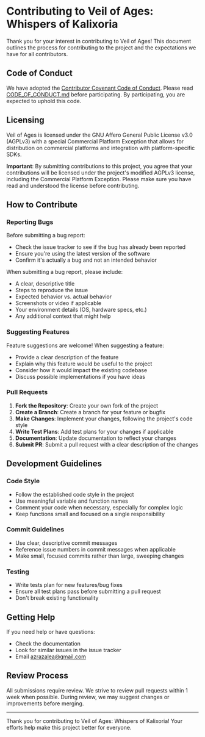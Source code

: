 # Contributing to Veil of Ages: Whispers of Kalixoria

Thank you for your interest in contributing to Veil of Ages! This document outlines the process for contributing to the project and the expectations we have for all contributors.

## Code of Conduct

We have adopted the [Contributor Covenant Code of Conduct](https://www.contributor-covenant.org/version/2/1/code_of_conduct/code_of_conduct.md). Please read [CODE_OF_CONDUCT.md](CODE_OF_CONDUCT.md) before participating. By participating, you are expected to uphold this code.

## Licensing

Veil of Ages is licensed under the GNU Affero General Public License v3.0 (AGPLv3) with a special Commercial Platform Exception that allows for distribution on commercial platforms and integration with platform-specific SDKs.

**Important**: By submitting contributions to this project, you agree that your contributions will be licensed under the project's modified AGPLv3 license, including the Commercial Platform Exception. Please make sure you have read and understood the license before contributing.

## How to Contribute

### Reporting Bugs

Before submitting a bug report:
- Check the issue tracker to see if the bug has already been reported
- Ensure you're using the latest version of the software
- Confirm it's actually a bug and not an intended behavior

When submitting a bug report, please include:
- A clear, descriptive title
- Steps to reproduce the issue
- Expected behavior vs. actual behavior
- Screenshots or video if applicable
- Your environment details (OS, hardware specs, etc.)
- Any additional context that might help

### Suggesting Features

Feature suggestions are welcome! When suggesting a feature:
- Provide a clear description of the feature
- Explain why this feature would be useful to the project
- Consider how it would impact the existing codebase
- Discuss possible implementations if you have ideas

### Pull Requests

1. **Fork the Repository**: Create your own fork of the project
2. **Create a Branch**: Create a branch for your feature or bugfix
3. **Make Changes**: Implement your changes, following the project's code style
4. **Write Test Plans**: Add test plans for your changes if applicable
5. **Documentation**: Update documentation to reflect your changes
6. **Submit PR**: Submit a pull request with a clear description of the changes

## Development Guidelines

### Code Style

- Follow the established code style in the project
- Use meaningful variable and function names
- Comment your code when necessary, especially for complex logic
- Keep functions small and focused on a single responsibility

### Commit Guidelines

- Use clear, descriptive commit messages
- Reference issue numbers in commit messages when applicable
- Make small, focused commits rather than large, sweeping changes

### Testing

- Write tests plan for new features/bug fixes
- Ensure all test plans pass before submitting a pull request
- Don't break existing functionality

## Getting Help

If you need help or have questions:
- Check the documentation
- Look for similar issues in the issue tracker
- Email azrazalea@gmail.com

## Review Process

All submissions require review. We strive to review pull requests within 1 week when possible. During review, we may suggest changes or improvements before merging.

---

Thank you for contributing to Veil of Ages: Whispers of Kalixoria! Your efforts help make this project better for everyone.
